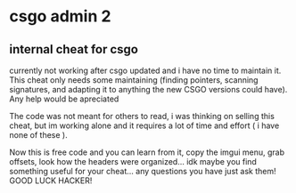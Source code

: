 # csgo admin 2

## internal cheat for csgo

currently not working after csgo updated and i have no time to maintain it. This cheat only needs some maintaining (finding pointers, scanning signatures, and adapting it to anything the new CSGO versions could have). Any help would be apreciated

The code was not meant for others to read, i was thinking on selling this cheat, but im working alone and it requires a lot of time and effort ( i have none of these ).

Now this is free code and you can learn from it, copy the imgui menu, grab offsets, look how the headers were organized... idk maybe you find something useful for your cheat... any questions you have just ask them! GOOD LUCK HACKER! 
